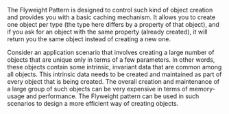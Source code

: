 The Flyweight Pattern is designed to control such kind of object creation and provides you with a basic caching mechanism. It
allows you to create one object per type (the type here differs by a property of that object), and if you ask for an object with the
same property (already created), it will return you the same object instead of creating a new one.

Consider an application scenario that involves creating a large number of objects that are unique only in terms of a few parameters.
In other words, these objects contain some intrinsic, invariant data that are common among all objects. This intrinsic data needs
to be created and maintained as part of every object that is being created. The overall creation and maintenance of a large group
of such objects can be very expensive in terms of memory-usage and performance. The Flyweight pattern can be used in such
scenarios to design a more efficient way of creating objects.
